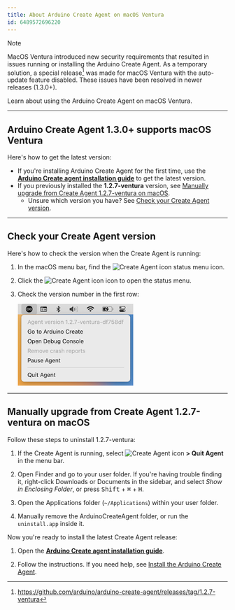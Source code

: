 ```yaml
---
title: About Arduino Create Agent on macOS Ventura
id: 6489572696220
---
```


> [!NOTE]
> MacOS Ventura introduced new security requirements that resulted in issues running or installing the Arduino Create Agent. As a temporary solution, a special release[^1] was made for macOS Ventura with the auto-update feature disabled. These issues have been resolved in newer releases (1.3.0+).

Learn about using the Arduino Create Agent on macOS Ventura.

---

## Arduino Create Agent 1.3.0+ supports macOS Ventura

[^1]: <https://github.com/arduino/arduino-create-agent/releases/tag/1.2.7-ventura>

Here's how to get the latest version:

* If you're installing Arduino Create Agent for the first time, use the **[Arduino Create agent installation guide](https://create.arduino.cc/getting-started/plugin/welcome)** to get the latest version.
* If you previously installed the **1.2.7-ventura** version, see [Manually upgrade from Create Agent 1.2.7-ventura on macOS](#1.2.7-ventura-upgrade).
  * Unsure which version you have? See [Check your Create Agent version](#check-version).

---

<a id="check-version"></a>

## Check your Create Agent version

Here's how to check the version when the Create Agent is running:

1. In the macOS menu bar, find the ![Create Agent icon](img/create-agent-logo-mac.png) status menu icon.
2. Click the ![Create Agent icon](img/create-agent-logo-mac.png) icon to open the status menu.
3. Check the version number in the first row:

   ![The status menu.](img/agent-version-1.2.7-ventura.png)

---

<a id="1.2.7-ventura-upgrade"></a>

## Manually upgrade from Create Agent 1.2.7-ventura on macOS

Follow these steps to uninstall 1.2.7-ventura:

1. If the Create Agent is running, select ![Create Agent icon](img/create-agent-logo-mac.png) **> Quit Agent** in the menu bar.

2. Open Finder and go to your user folder. If you're having trouble finding it, right-click Downloads or Documents in the sidebar, and select _Show in Enclosing Folder_, or press <kbd>Shift</kbd> + <kbd>⌘</kbd> + <kbd>H</kbd>.

3. Open the Applications folder (`~/Applications`) within your user folder.

4. Manually remove the ArduinoCreateAgent folder, or run the `uninstall.app` inside it.

Now you're ready to install the latest Create Agent release:

1. Open the **[Arduino Create agent installation guide](https://create.arduino.cc/getting-started/plugin/welcome)**.

2. Follow the instructions. If you need help, see [Install the Arduino Create Agent](https://support.arduino.cc/hc/en-us/articles/360014869820-Install-the-Arduino-Create-Agent).
